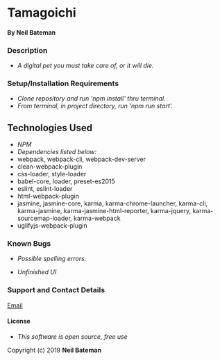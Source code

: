 # Tamagoichi

#### By **Neil Bateman**

### Description
* _A digital pet you must take care of, or it will die._

### Setup/Installation Requirements
* _Clone repository and run 'npm install' thru terminal._
* _From terminal, in project directory, run 'npm run start'._

## Technologies Used

* _NPM_
* _Dependencies listed below:_
* webpack, webpack-cli, webpack-dev-server
* clean-webpack-plugin
* css-loader, style-loader
* babel-core, loader, preset-es2015
* eslint, eslint-loader
* html-webpack-plugin
* jasmine, jasmine-core, karma, karma-chrome-launcher, karma-cli, karma-jasmine, karma-jasmine-html-reporter, karma-jquery, karma-sourcemap-loader, karma-webpack
* uglifyjs-webpack-plugin



### Known Bugs

* _Possible spelling errors._

* _Unfinished UI_

### Support and Contact Details

[Email](mailto:neilbatman@gmail.com)

#### License
* _This software is open source, free use_

Copyright (c) 2019 **Neil Bateman**
